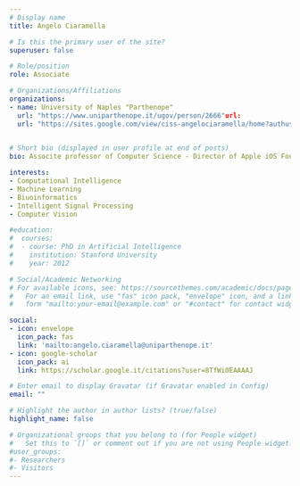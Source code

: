 ```yaml
---
# Display name
title: Angelo Ciaramella

# Is this the primary user of the site?
superuser: false

# Role/position
role: Associate

# Organizations/Affiliations
organizations:
- name: University of Naples "Parthenope"
  url: "https://www.uniparthenope.it/ugov/person/2666"url: 
  url: "https://sites.google.com/view/ciss-angelociaramella/home?authuser=2"
  

# Short bio (displayed in user profile at end of posts)
bio: Associte professor of Computer Science - Director of Apple iOS Foundation Program Parthenope - Head of the research  laboratory Computational Intelligence & Smart System Lab - Department of Science and Technology of the University of Naples "Parthenope". 

interests:
- Computational Intelligence 
- Machine Learning
- Biuoinformatics 
- Intelligent Signal Processing 
- Computer Vision 

#education:
#  courses:
#  - course: PhD in Artificial Intelligence
#    institution: Stanford University
#    year: 2012

# Social/Academic Networking
# For available icons, see: https://sourcethemes.com/academic/docs/page-builder/#icons
#   For an email link, use "fas" icon pack, "envelope" icon, and a link in the
#   form "mailto:your-email@example.com" or "#contact" for contact widget.

social:
- icon: envelope
  icon_pack: fas
  link: 'mailto:angelo.ciaramella@uniparthenope.it'
- icon: google-scholar
  icon_pack: ai
  link: https://scholar.google.it/citations?user=8TfWi0EAAAAJ

# Enter email to display Gravatar (if Gravatar enabled in Config)
email: ""

# Highlight the author in author lists? (true/false)
highlight_name: false

# Organizational groups that you belong to (for People widget)
#   Set this to `[]` or comment out if you are not using People widget.
#user_groups:
#- Researchers
#- Visitors
---
```


